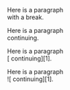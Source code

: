 Here is a paragraph  
with a break.

Here is a paragraph  
  continuing.

Here is a paragraph  
[  continuing][1].

Here is a paragraph  
![  continuing][1].
